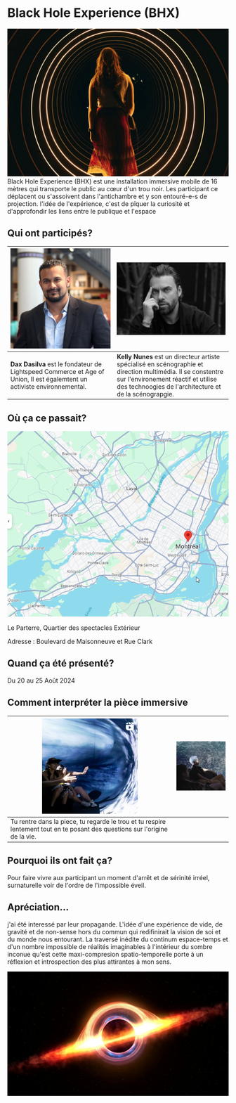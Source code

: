 # Black Hole Experience (BHX)
![photo_de_présentation](/img/black_hole_Photo_by_Jimmy_Hamelin.webp)
Black Hole Experience (BHX) est une installation immersive mobile de 16 mètres qui transporte le public au cœur d'un trou noir. Les participant ce déplacent ou s'assoivent dans l'antichambre et y son entouré-e-s de projection.
l'idée de l'expérience, c'est de pîquer la curiosité et d'approfondir les liens entre le publique et l'espace



## Qui ont participés?

| ![Dax](/img/Dax_Dasilva.jpg)  | ![kelly](/img/Kelly_Nunes.jpg) |
|----------|------------|
| **Dax Dasilva** est le fondateur de Lightspeed Commerce et Age of Union, Il est égalemtent un activiste environnemental. | **Kelly Nunes** est un directeur artiste spécialisé en scénographie et direction multimédia. Il se constentre sur l'environement réactif et utilise des technoogies de l'architecture et de la scénograpgie. |



## Où ça ce passait?

![localisation](/img/black_hole_where.png)

Le Parterre, Quartier des spectacles
Extérieur

Adresse : Boulevard de Maisonneuve et Rue Clark

## Quand ça été présenté?
Du 20 au 25 Août 2024


## Comment interpréter la pièce immersive
| ![lol](/img/screen_shot_black_hole.png) | ![lol](/img/Black%20Hole%20Experience3.png) |
|----------|------------|
|Tu rentre dans la piece, tu regarde le trou et tu respire lentement tout en te posant des questions sur l'origine de la vie. |




## Pourquoi ils ont fait ça?
Pour faire vivre aux participant un moment d'arrêt et de sérinité irréel, surnaturelle voir de l'ordre de l'impossible éveil.

## Apréciation...
j'ai été interessé par leur propagande. L'idée d'une expérience de vide, de gravité et de non-sense hors du commun qui redifinirait la vision de soi et du monde nous entourant.
La traversé inédite du continum espace-temps et d'un nombre impossible de réalités imaginables à l'intérieur du sombre inconue qu'est cette maxi-compresion spatio-temporelle porte à un réflexion et introspection des plus attirantes à mon sens. 

![lol](/img/black_hole.webp)



